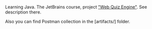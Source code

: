 Learning Java. The JetBrains course, project ["Web Quiz Engine"](https://hyperskill.org/projects/91). See description there. 

Also you can find Postman collection in the \[artifacts/] folder.
